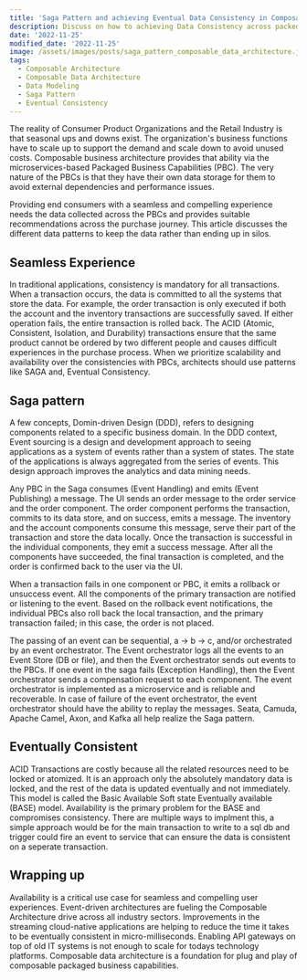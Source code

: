 ```yaml
---
title: 'Saga Pattern and achieving Eventual Data Consistency in Composable Data Architecture '
description: Discuss on how to achieving Data Consistency across packed business capability with patterns like Saga in Composable Data Architecture 
date: '2022-11-25'
modified_date: '2022-11-25'
image: /assets/images/posts/saga_pattern_composable_data_architecture.jpg
tags:
  - Composable Architecture
  - Composable Data Architecture
  - Data Modeling
  - Saga Pattern
  - Eventual Consistency
---
```


The reality of Consumer Product Organizations and the Retail Industry is that seasonal ups and downs exist. The organization's business functions have to scale up to support the demand and scale down to avoid unused costs. Composable business architecture provides that ability via the microservices-based Packaged Business Capabilities (PBC). The very nature of the PBCs is that they have their own data storage for them to avoid external dependencies and performance issues. 

Providing end consumers with a seamless and compelling experience needs the data collected across the PBCs and provides suitable recommendations across the purchase journey. This article discusses the different data patterns to keep the data rather than ending up in silos.

## Seamless Experience

In traditional applications, consistency is mandatory for all transactions. When a transaction occurs, the data is committed to all the systems that store the data. For example, the order transaction is only executed if both the account and the inventory transactions are successfully saved. If either operation fails, the entire transaction is rolled back. The ACID (Atomic, Consistent, Isolation, and Durability) transactions ensure that the same product cannot be ordered by two different people and causes difficult experiences in the purchase process. When we prioritize scalability and availability over the consistencies with PBCs, architects should use patterns like SAGA and, Eventual Consistency.

## Saga pattern

A few concepts, Domin-driven Design (DDD), refers to designing components related to a specific business domain. In the DDD context, Event sourcing is a design and development approach to seeing applications as a system of events rather than a system of states. The state of the applications is always aggregated from the series of events. This design approach improves the analytics and data mining needs. 

Any PBC in the Saga consumes  (Event Handling) and emits (Event Publishing) a message. The UI sends an order message to the order service and the order component. The order component performs the transaction, commits to its data store, and on success, emits a message. The inventory and the account components consume this message, serve their part of the transaction and store the data locally. Once the transaction is successful in the individual components, they emit a success message. After all the components have succeeded, the final transaction is completed, and the order is confirmed back to the user via the UI.

When a transaction fails in one component or PBC, it emits a rollback or unsuccess event. All the components of the primary transaction are notified or listening to the event. Based on the rollback event notifications, the individual PBCs also roll back the local transaction, and the primary transaction failed; in this case, the order is not placed.

The passing of an event can be sequential, a -> b -> c, and/or orchestrated by an event orchestrator. The Event orchestrator logs all the events to an Event Store (DB or file), and then the Event orchestrator sends out events to the PBCs. If one event in the saga fails (Exception Handling), then the Event orchestrator sends a compensation request to each component. The event orchestrator is implemented as a microservice and is reliable and recoverable. In case of failure of the event orchestrator, the event orchestrator should have the ability to replay the messages. Seata, Camuda, Apache Camel, Axon, and Kafka all help realize the Saga pattern. 

## Eventually Consistent

ACID Transactions are costly because all the related resources need to be locked or atomized. It is an approach only the absolutely mandatory data is locked, and the rest of the data is updated eventually and not immediately. This model is called the Basic Available Soft state Eventually available (BASE) model. Availability is the primary problem for the BASE and compromises consistency. There are multiple ways to implment this, a simple approach would be for the main transaction to write to a sql db and trigger could fire an event to service that can ensure the data is consistent on a seperate transaction.

## Wrapping up

Availability is a critical use case for seamless and compelling user experiences. Event-driven architectures are fueling the Composable Architecture drive across all industry sectors. Improvements in the streaming cloud-native applications are helping to reduce the time it takes to be eventually consistent in micro-milliseconds. Enabling API gateways on top of old IT systems is not enough to scale for todays technology platforms. Composable data architecture is a foundation for plug and play of composable packaged business capabilities.
